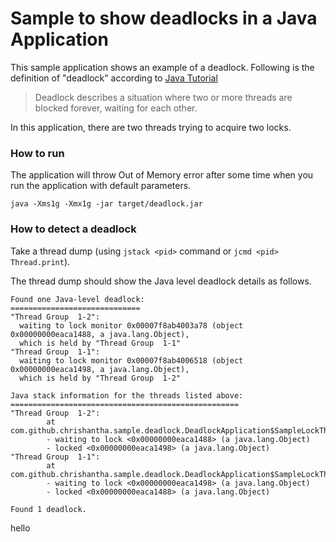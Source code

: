 Sample to show deadlocks in a Java Application
==============================================

This sample application shows an example of a deadlock. Following is the definition of "deadlock" according to
[Java Tutorial](https://docs.oracle.com/javase/tutorial/essential/concurrency/deadlock.html)

> Deadlock describes a situation where two or more threads are blocked forever, waiting for each other.

In this application, there are two threads trying to acquire two locks.

### How to run

The application will throw Out of Memory error after some time when you run the application with default parameters.

`java -Xms1g -Xmx1g -jar target/deadlock.jar`

### How to detect a deadlock

Take a thread dump (using `jstack <pid>` command or `jcmd <pid> Thread.print`).

The thread dump should show the Java level deadlock details as follows.

```
Found one Java-level deadlock:
=============================
"Thread Group  1-2":
  waiting to lock monitor 0x00007f8ab4003a78 (object 0x00000000eaca1488, a java.lang.Object),
  which is held by "Thread Group  1-1"
"Thread Group  1-1":
  waiting to lock monitor 0x00007f8ab4006518 (object 0x00000000eaca1498, a java.lang.Object),
  which is held by "Thread Group  1-2"

Java stack information for the threads listed above:
===================================================
"Thread Group  1-2":
        at com.github.chrishantha.sample.deadlock.DeadlockApplication$SampleLockThread.run(DeadlockApplication.java:54)
        - waiting to lock <0x00000000eaca1488> (a java.lang.Object)
        - locked <0x00000000eaca1498> (a java.lang.Object)
"Thread Group  1-1":
        at com.github.chrishantha.sample.deadlock.DeadlockApplication$SampleLockThread.run(DeadlockApplication.java:54)
        - waiting to lock <0x00000000eaca1498> (a java.lang.Object)
        - locked <0x00000000eaca1488> (a java.lang.Object)

Found 1 deadlock.
```
hello
